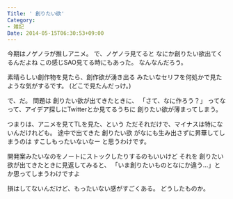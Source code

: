 ```yaml
---
Title: ' 創りたい欲'
Category:
- 雑記
Date: 2014-05-15T06:30:53+09:00
---
```



今期はノゲノラが推しアニメ。
で、ノゲノラ見てると なにか創りたい欲出てくるんだよね
この感じSAO見てる時にもあった。
なんなんだろう。

素晴らしい創作物を見たら、創作欲が湧き出る
みたいなセリフを何処かで見たような気がするです。
(どこで見たんだっけ。)

で、だ。
問題は 創りたい欲が出てきたときに、
「さて、なに作ろう？」
ってなって、アイデア探しにTwitterとか見てるうちに
創りたい欲が薄まってしまう。

つまりは、アニメを見てTLを見た、という
ただそれだけで、マイナスは特にないんだけれども。
途中で出てきた 創りたい欲 がなにも生み出さずに昇華してしまうのは
すこしもったいないなー と思うわけです。

開発案みたいなのをノートにストックしたりするのもいいけど
それを 創りたい欲が出てきたときに見返してみると、
「いま創りたいものとなにか違う…」とか思ってしまうわけですよ

損はしてないんだけど、もったいない感がすごくある。
どうしたものか。






